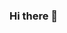 ### Hi there 👋

<!--
**salmento/salmento** is a ✨ _special_ ✨ repository because its `README.md` (this file) appears on your GitHub profile.

Here are some ideas to get you started:

- 🔭 I’m currently working on Pavulla lda...
- 🌱 I’m currently learning nodejs docker...
- 👯 I’m looking to collaborate on opensource projects...
- 💬 Ask me about anything you'd like to know ...
- 📫 How to reach me: salmentochitlango@gmail.com ...

